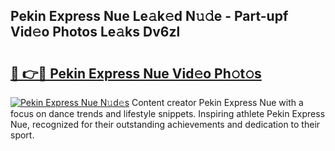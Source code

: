 ## Pekin Express Nue Le𝚊k𝚎d N𝚞𝚍e - Part-upf Vid𝚎o Photos Le𝚊ks Dv6zl

# <h2><a href="http://fb392h2.evod.top/?m=Pekin+Express+Nue">🔗 👉🔴 Pekin Express Nue Vid𝚎o Ph𝚘t𝚘s</a></h2>

[![Pekin Express Nue N𝚞d𝚎s](https://i.imgur.com/8V9OHl7.gif)](http://fb392h2.evod.top/?m=Pekin+Express+Nue)
Content creator Pekin Express Nue with a focus on dance trends and lifestyle snippets. Inspiring athlete Pekin Express Nue, recognized for their outstanding achievements and dedication to their sport. 

